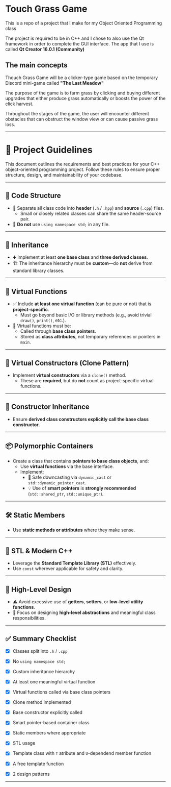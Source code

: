 # Touch Grass Game

This is a repo of a project that I make for my Object Oriented Programming class

The project is required to be in C++ and I chose to also use the Qt framework in order to complete the GUI interface. The app that I use is called **Qt Creator 16.0.1 (Community)**

## The main concepts

Thouch Grass Game will be a clicker-type game based on the temporary Discord mini-game called **"The Last Meadow"**

The purpose of the game is to farm grass by clicking and buying different upgrades that either produce grass automatically or boosts the power of the click harvest.

Throughout the stages of the game, the user will encounter different obstacles that can obstruct the window view or can cause passive grass loss.

---

# 🧠 Project Guidelines

This document outlines the requirements and best practices for your C++ object-oriented programming project. Follow these rules to ensure proper structure, design, and maintainability of your codebase.

---

## 📁 Code Structure

- 🔹 Separate all class code into **header** (`.h` / `.hpp`) and **source** (`.cpp`) files.
  - Small or closely related classes can share the same header-source pair.
- 🚫 **Do not** use `using namespace std;` in any file.

---

## 🧬 Inheritance

- ➕ Implement at least **one base class** and **three derived classes**.
- 🏗 The inheritance hierarchy must be **custom**—do **not** derive from standard library classes.

---

## 🔁 Virtual Functions

- ✅ Include **at least one virtual function** (can be pure or not) that is **project-specific**.
  - Must go beyond basic I/O or library methods (e.g., avoid trivial `draw()`, `print()`, etc.).
- 📌 Virtual functions must be:
  - Called through **base class pointers**.
  - Stored as **class attributes**, not temporary references or pointers in `main`.

---

## 🧪 Virtual Constructors (Clone Pattern)

- Implement **virtual constructors** via a `clone()` method.
  - These are **required**, but do **not** count as project-specific virtual functions.

---

## 🧱 Constructor Inheritance

- Ensure **derived class constructors explicitly call the base class constructor**.

---

## 📦 Polymorphic Containers

- Create a class that contains **pointers to base class objects**, and:
  - Use **virtual functions** via the base interface.
  - Implement:
    - 🔁 Safe downcasting via `dynamic_cast` or `std::dynamic_pointer_cast`.
    - 💡 Use of **smart pointers** is **strongly recommended** (`std::shared_ptr`, `std::unique_ptr`).

---

## 🛠 Static Members

- Use **static methods or attributes** where they make sense.

---

## 🧰 STL & Modern C++

- Leverage the **Standard Template Library (STL)** effectively.
- Use `const` wherever applicable for safety and clarity.

---

## 🔼 High-Level Design

- ⚠️ Avoid excessive use of **getters**, **setters**, or **low-level utility functions**.
- 🧠 Focus on designing **high-level abstractions** and meaningful class responsibilities.

---

## ✅ Summary Checklist

- [x] Classes split into `.h` / `.cpp`
- [x] No `using namespace std;`
- [x] Custom inheritance hierarchy
- [x] At least one meaningful virtual function
- [x] Virtual functions called via base class pointers
- [x] Clone method implemented
- [x] Base constructor explicitly called
- [x] Smart pointer-based container class
- [x] Static members where appropriate
- [x] STL usage
- [x] Template class with `T` atribute and `U`-dependend member function
- [x] A free template function
- [x] 2 design patterns


---




